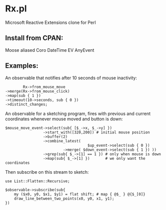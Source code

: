 Rx.pl
=====

Microsoft Reactive Extensions clone for Perl

Install from CPAN:
------------------

Moose
aliased
Coro
DateTime
EV
AnyEvent

Examples:
---------

An observable that notifies after 10 seconds of mouse inactivity:

            Rx->from_mouse_move
    ->merge(Rx->from_mouse_click)
    ->map(sub { 1 })
    ->timeout(10->seconds, sub { 0 })
    ->distinct_changes;

An observable for a sketching program, fires with previous and current
coordinates whenever mouse moved and button is down:

    $mouse_move_event->select(sub{ [$_->x, $_->y] })  
                     ->start_with([320,200]) # initial mouse position
                     ->buffer(2)
                     ->combine_latest(
                                         $up_event->select(sub { 0 })
                              ->merge( $down_event->select(sub { 1 }) ))
                     ->grep(sub{ $_->[1] == 1 }) # only when mouse is down
                     ->map(sub{ $_->[1] })       # we only want the coordinates

Then subscribe on this stream to sketch:

    use List::Flatten::Recursive;

    $observable->subscribe(sub{
        my ($x0, y0, $x1, $y1) = flat shift; # map { @$_ } @{$_[0]}
        draw_line_between_two_points(x0, y0, x1, y1);
    })
